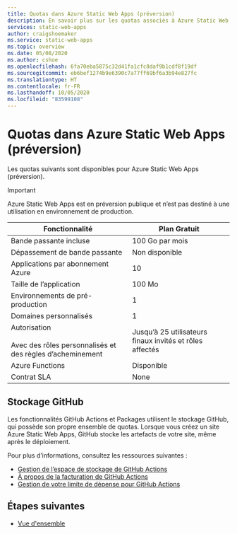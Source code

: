 ```yaml
---
title: Quotas dans Azure Static Web Apps (préversion)
description: En savoir plus sur les quotas associés à Azure Static Web Apps (préversion)
services: static-web-apps
author: craigshoemaker
ms.service: static-web-apps
ms.topic: overview
ms.date: 05/08/2020
ms.author: cshoe
ms.openlocfilehash: 6fa70eba5875c32d41fa1cfc8daf9b1cdf8f19df
ms.sourcegitcommit: eb6bef1274b9e6390c7a77ff69bf6a3b94e827fc
ms.translationtype: HT
ms.contentlocale: fr-FR
ms.lasthandoff: 10/05/2020
ms.locfileid: "83599108"
---
```

# <a name="quotas-in-azure-static-web-apps-preview"></a>Quotas dans Azure Static Web Apps (préversion)

Les quotas suivants sont disponibles pour Azure Static Web Apps (préversion).

> [!IMPORTANT]
> Azure Static Web Apps est en préversion publique et n’est pas destiné à une utilisation en environnement de production.

| Fonctionnalité                     | Plan Gratuit        |
|-----------------------------|------------------|
| Bande passante incluse          | 100 Go par mois |
| Dépassement de bande passante           | Non disponible      |
| Applications par abonnement Azure | 10               |
| Taille de l’application                    | 100 Mo           |
| Environnements de pré-production | 1                |
| Domaines personnalisés              | 1                |
| Autorisation<br><br>Avec des rôles personnalisés et des règles d’acheminement | Jusqu’à 25 utilisateurs finaux invités et rôles affectés |
| Azure Functions             | Disponible        |
| Contrat SLA                         | None             |

## <a name="github-storage"></a>Stockage GitHub

Les fonctionnalités GitHub Actions et Packages utilisent le stockage GitHub, qui possède son propre ensemble de quotas. Lorsque vous créez un site Azure Static Web Apps, GitHub stocke les artefacts de votre site, même après le déploiement.

Pour plus d’informations, consultez les ressources suivantes :

- [Gestion de l’espace de stockage de GitHub Actions](https://github.community/t5/GitHub-Actions/Managing-Actions-storage-space/td-p/38944)
- [À propos de la facturation de GitHub Actions](https://help.github.com/github/setting-up-and-managing-billing-and-payments-on-github/about-billing-for-github-actions#about-billing-for-github-actions)
- [Gestion de votre limite de dépense pour GitHub Actions](https://help.github.com/github/setting-up-and-managing-billing-and-payments-on-github/managing-your-spending-limit-for-github-actions)

## <a name="next-steps"></a>Étapes suivantes

- [Vue d'ensemble](overview.md)
